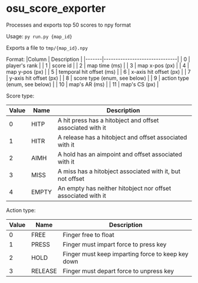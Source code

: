 # osu_score_exporter

Processes and exports top 50 scores to npy format

Usage: `py run.py {map_id}`

Exports a file to `tmp/{map_id}.npy`


Format:
|Column | Description                   |
|-------|-------------------------------|
| 0     | player's rank                 |
| 1     | score id                      |
| 2     | map time (ms)                 |
| 3     | map x-pos (px)                |
| 4     | map y-pos (px)                |
| 5     | temporal hit offset (ms)      |
| 6     | x-axis hit offset (px)        |
| 7     | y-axis hit offset (px)        |
| 8     | score type (enum, see below)  |
| 9     | action type (enum, see below) |
| 10    | map's AR (ms)                 |
| 11    | map's CS (px)                 |

Score type:

| Value | Name  | Description
|-------|-------|----------------------------------------------------
| 0     | HITP  | A hit press has a hitobject and offset associated with it
| 1     | HITR  | A release has a hitobject and offset associated with it
| 2     | AIMH  | A hold has an aimpoint and offset associated with it
| 3     | MISS  | A miss has a hitobject associated with it, but not offset
| 4     | EMPTY | An empty has neither hitobject nor offset associated with it  

Action type:

| Value | Name    | Description
|-------|---------|----------------------------------------------------
| 0     | FREE    | Finger free to float
| 1     | PRESS   | Finger must impart force to press key
| 2     | HOLD    | Finger must keep imparting force to keep key down
| 3     | RELEASE | Finger must depart force to unpress key
